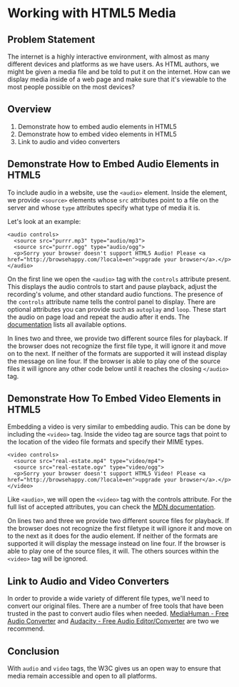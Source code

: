 # Working with HTML5 Media

## Problem Statement

The internet is a highly interactive environment, with almost as many different devices and platforms as we have users. As HTML authors, we might be
given a media file and be told to put it on the internet. How can we display
media inside of a web page and make sure that it's viewable to the most
people possible on the most devices?

## Overview

1. Demonstrate how to embed audio elements in HTML5
2. Demonstrate how to embed video elements in HTML5
3. Link to audio and video converters


## Demonstrate How to Embed Audio Elements in HTML5

To include audio in a website, use the `<audio>` element. Inside the element,
we provide `<source>` elements whose `src` attributes point to a file on the
server and whose `type` attributes specify what type of media it is.

Let's look at an example:

```
<audio controls>
  <source src="purrr.mp3" type="audio/mp3">
  <source src="purrr.ogg" type="audio/ogg">
  <p>Sorry your browser doesn't support HTML5 Audio! Please <a href="http://browsehappy.com/?locale=en">upgrade your browser</a>.</p>
</audio>
```

On the first line we open the `<audio>` tag with the `controls` attribute
present. This displays the audio controls to start and pause playback, adjust
the recording's volume, and other standard audio functions.  The presence of the
`controls` attribute name tells the control panel to display. There are optional
attributes you can provide such as `autoplay` and `loop`. These start the audio
on page load and repeat the audio after it ends. The [documentation][audio]
lists all available options.

In lines two and three, we provide two different source files for playback. If
the browser does not recognize the first file type, it will ignore it and move
on to the next. If neither of the formats are supported it will instead display
the message on line four. If the browser is able to play one of the source
files it will ignore any other code below until it reaches the closing
`</audio>` tag.

## Demonstrate How To Embed Video Elements in HTML5

Embedding a video is very similar to embedding audio. This can be done by
including the `<video>` tag. Inside the video tag are source tags that point to
the location of the video file formats and specify their MIME types.

```
<video controls>
  <source src="real-estate.mp4" type="video/mp4">
  <source src="real-estate.ogv" type="video/ogg">
  <p>Sorry your browser doesn't support HTML5 Video! Please <a href="http://browsehappy.com/?locale=en">upgrade your browser</a>.</p>
</video>
```

Like `<audio>`, we will open the `<video>` tag with the controls attribute.
For the full list of accepted attributes, you can check the [MDN documentation][video].

On lines two and three we provide two different source files for playback. If
the browser does not recognize the first filetype it will ignore it and move on
to the next as it does for the audio element. If neither of the
formats are supported it will display the message instead on line four. If
the browser is able to play one of the source files, it will. The others
sources within the `<video>` tag will be ignored.

## Link to Audio and Video Converters

In order to provide a wide variety of different file types, we'll need to convert our original files. There are a number of free tools that have been trusted in the past to convert audio files when needed.
[MediaHuman - Free Audio Converter](http://www.mediahuman.com/audio-converter/)
and [Audacity - Free Audio Editor/Converter](https://sourceforge.net/projects/audacity/) are two we recommend.

## Conclusion

With `audio` and `video` tags, the W3C gives us an open way to ensure that
media remain accessible and open to all platforms.


[audio]: https://developer.mozilla.org/en-US/docs/Web/HTML/Element/audio
[video]: https://developer.mozilla.org/en-US/docs/Web/HTML/Element/video
